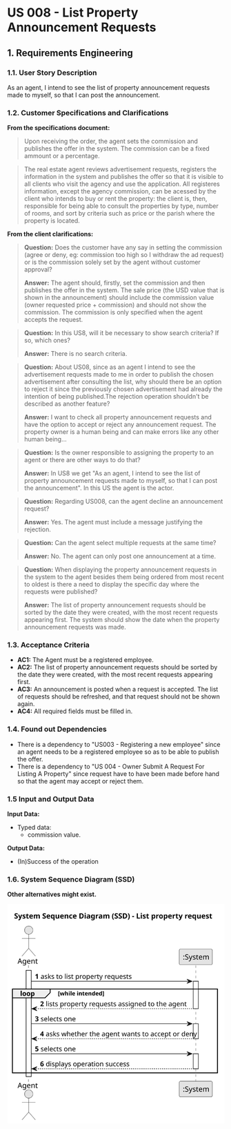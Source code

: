 # US 008 - List Property Announcement Requests

## 1. Requirements Engineering


### 1.1. User Story Description


As an agent, I intend to see the list of property announcement requests made
to myself, so that I can post the announcement.


### 1.2. Customer Specifications and Clarifications 


**From the specifications document:**

>	Upon receiving the order, the agent sets the commission and publishes the offer in the system. The commission can be a fixed ammount or a percentage.

>	The real estate agent reviews advertisement requests, registers the information in the system and publishes the offer so that it is visible to all clients who visit the agency and use the application. All registeres information, except the agency commission, can be acessed by the client who intends to buy or rent the property: the client is, then, responsible for being able to consult the properties by type, number of rooms, and sort by criteria such as price or the parish where the property is located. 




**From the client clarifications:**

> **Question:** Does the customer have any say in setting the commission (agree or deny, eg: commission too high so I withdraw the ad request) or is the commission solely set by the agent without customer approval? 
> 
> **Answer:** The agent should, firstly, set the commission and then publishes the offer in the system. The sale price (the USD value that is shown in the announcement) should include the commission value (owner requested price + commission) and should not show the commission. The commission is only specified when the agent accepts the request. 

> **Question:**  In this US8, will it be necessary to show search criteria? If so, which ones?
> 
> **Answer:** There is no search criteria.

> **Question:** About US08, since as an agent I intend to see the advertisement requests made to me in order to publish the chosen advertisement after consulting the list, why should there be an option to reject it since the previously chosen advertisement had already the intention of being published.The rejection operation shouldn't be described as another feature?
> 
> **Answer:**  I want to check all property announcement requests and have the option to accept or reject any announcement request. The property owner is a human being and can make errors like any other human being...

> **Question:** Is the owner responsible to assigning the property to an agent or there are other ways to do that?
> 
> **Answer:**  In US8 we get "As an agent, I intend to see the list of property announcement requests made to myself, so that I can post the announcement". In this US the agent is the actor.

> **Question:** Regarding US008, can the agent decline an announcement request?
>
> **Answer:**  Yes. The agent must include a message justifying the rejection.

> **Question:** Can the agent select multiple requests at the same time?
> 
> **Answer:**  No. The agent can only post one announcement at a time.

> **Question:** When displaying the property announcement requests in the system to the agent besides them being ordered from most recent to oldest is there a need to display the specific day where the requests were published?
> 
> **Answer:**  The list of property announcement requests should be sorted by the date they were created, with the most recent requests appearing first. The system should show the date when the property announcement requests was made.

### 1.3. Acceptance Criteria


* **AC1:** The Agent must be a registered employee.
* **AC2:** The list of property announcement requests should be sorted by the date they were created, with the most recent requests appearing first.
* **AC3:** An announcement is posted when a request is accepted. The list of requests should be refreshed, and that request should not be shown again.
* **AC4:** All required fields must be filled in.


### 1.4. Found out Dependencies

* There is a dependency to "US003 - Registering a new employee" since an agent needs to be a registered employee so as to be able to publish the offer.
* There is a dependency to "US 004 - Owner Submit A Request For Listing A Property" since request have to have been made before hand so that the agent may accept or reject them.

### 1.5 Input and Output Data


**Input Data:**

* Typed data:
    * commission value.

**Output Data:**

* (In)Success of the operation

### 1.6. System Sequence Diagram (SSD)

**Other alternatives might exist.**

![System Sequence Diagram](svg/us008-system-sequence-diagram.svg)